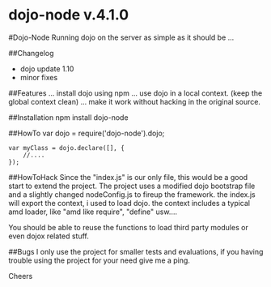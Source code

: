 # dojo-node v.4.1.0

#Dojo-Node
Running dojo on the server as simple as it should be ...

##Changelog
* dojo update 1.10
* minor fixes

##Features
... install dojo using npm
... use dojo in a local context. (keep the global context clean) 
... make it work without hacking in the original source. 


##Installation 
    npm install dojo-node
    
    
##HowTo
    var dojo = require('dojo-node').dojo; 
    
    var myClass = dojo.declare([], {
        //....
    });
    
    
##HowToHack
Since the "index.js" is our only file, this would be a good start to extend the project.
The project uses a modified dojo bootstrap file and a slightly changed nodeConfig.js to fireup the framework.
the index.js will export the context, i used to load dojo. the context includes a typical amd loader, like
"amd like require", "define" usw.... 

You should be able to reuse the functions to load third party modules or even dojox related stuff. 






##Bugs
I only use the project for smaller tests and evaluations, if you having trouble using the project for your need
give me a ping. 

Cheers 
